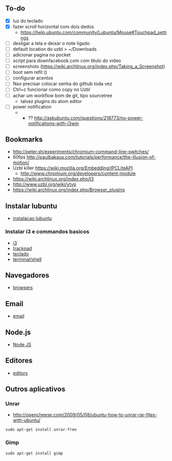 ## To-do
- [x] luz do teclado
- [x] fazer scroll horizontal com dois dedos
  - https://help.ubuntu.com/community/Lubuntu/Mouse#Touchpad_settings
- [ ] desligar a tela e deixar o note ligado
- [ ] default location do uzbl > ~/Downloads
- [ ] adicionar pagina no pocket
- [ ] script para downfacebook.com com titulo do video
- [ ] screenshots (https://wiki.archlinux.org/index.php/Taking_a_Screenshot)
- [ ] boot sem refit ()
- [ ] configurar acentos
- [ ] Nao precisar colocar senha do github toda vez
- [ ] Ctrl+c funcionar como copy no Uzbl
- [ ] achar um workflow bom de git, tipo sourcetree
  - talvez plugins do atom editor
- [ ] power notification
  - - ?? http://askubuntu.com/questions/218773/no-power-notifications-with-i3wm

## Bookmarks
- http://peter.sh/experiments/chromium-command-line-switches/
- 60fps http://paulbakaus.com/tutorials/performance/the-illusion-of-motion/
- Uzbl killer https://wiki.mozilla.org/Embedding/IPCLiteAPI
  - http://www.chromium.org/developers/content-module
- https://wiki.archlinux.org/index.php/I3
- http://www.uzbl.org/wiki/ytvp
- https://wiki.archlinux.org/index.php/Browser_plugins


## Instalar lubuntu

- [instalacao lubuntu](receitas/lubuntu_install.md)


### Instalar i3 e commandos basicos

- [i3](receitas/i3wm.md)
- [trackpad](receitas/trackpad.md)
- [teclado](receitas/keyboard.md)
- [terminal/shell](receitas/shell.md)

## Navegadores

- [browsers](receitas/browsers.md)

## Email

- [email](receitas/email.md)

## Node.js

- [Node JS](receitas/nodejs.md)

## Editores

- [editors](receitas/editores.md)

## Outros aplicativos

### Unrar
- http://opencheese.com/2009/05/08/ubuntu-how-to-unrar-rar-files-with-ubuntu/

```
sudo apt-get install unrar-free
```


### Gimp

```
sudo apt-get install gimp
```
